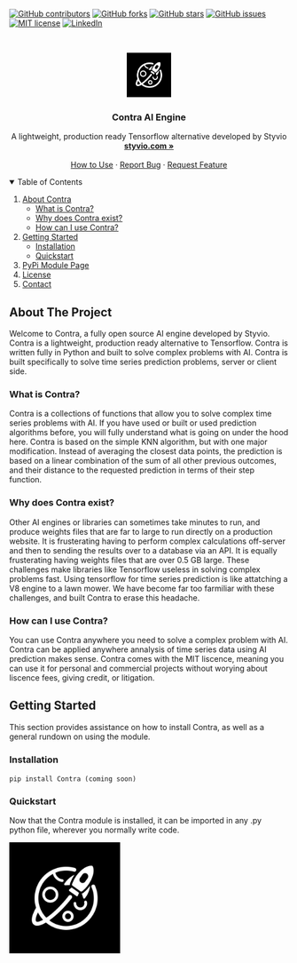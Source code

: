 [![GitHub contributors](https://img.shields.io/github/styvio/Contra/badges.svg)](https://GitHub.com/styvio/Contra/contributors/)
[![GitHub forks](https://badgen.net/github/forks/styvio/Contra)](https://GitHub.com/styvio/Contra/network/)
[![GitHub stars](https://badgen.net/github/stars/styvio/Contra)](https://GitHub.com/styvio/Contra/stargazers/)
[![GitHub issues](https://img.shields.io/github/issues/styvio/Contra.svg)](https://github.com/styvio/Contra/issues)
[![MIT license](https://img.shields.io/badge/License-MIT-blue.svg)](https://github.com/styvio/Contra/blob/main/LICENSE)
[![LinkedIn][linkedin-shield]][linkedin-url]


<!-- PROJECT LOGO -->
<br />
<p align="center">
  <a href="https://www.styvio.com">
    <img src="images/blackLogo.png" alt="Logo" width="80" height="80">
  </a>

  <h3 align="center">Contra AI Engine</h3>

  <p align="center">
    A lightweight, production ready Tensorflow alternative developed by Styvio
    <br />
    <a href="https://www.styvio.com"><strong>styvio.com »</strong></a>
    <br />
    <br />
    <a href="#get-started">How to Use</a>
    ·
    <a href="https://github.com/styvio/Contra/issues">Report Bug</a>
    ·
    <a href="https://github.com/styvio/Contra/issues">Request Feature</a>
  </p>
</p>



<!-- TABLE OF CONTENTS -->
<details open="open">
  <summary>Table of Contents</summary>
  <ol>
    <li>
      <a href="#about-the-project">About Contra</a>
      <ul>
        <li><a href="#what">What is Contra?</a></li>
        <li><a href="#why">Why does Contra exist?</a></li>
        <li><a href="#how">How can I use Contra?</a></li>
      </ul>
    </li>
    <li>
      <a href="#get-started">Getting Started</a>
      <ul>
        <li><a href="#python-installation">Installation</a></li>
        <li><a href="#quickstart">Quickstart</a></li>
      </ul>
    </li>
    <li><a href="">PyPi Module Page</a></li>
    <li><a href="https://github.com/styvio/Contra/blob/main/LICENSE.txt">License</a></li>
    <li><a href = "https://twitter.com/Styvioapp">Contact</a></li>
  </ol>
</details>



<!-- ABOUT THE PROJECT -->
## About The Project

<div id="about-the-project"></div>

Welcome to Contra, a fully open source AI engine developed by Styvio.  Contra is a lightweight, production ready alternative to Tensorflow.  Contra is written fully in Python and built to solve complex problems with AI.  Contra is built specifically to solve time series prediction problems, server or client side.

<div id="what"></div>

### What is Contra?

Contra is a collections of functions that allow you to solve complex time series problems with AI.  If you have used or built or used prediction algorithms before, you will fully understand what is going on under the hood here.  Contra is based on the simple KNN algorithm, but with one major modification.  Instead of averaging the closest data points, the prediction is based on a linear combination of the sum of all other previous outcomes, and their distance to the requested prediction in terms of their step function.

<div id="why"></div>

### Why does Contra exist?

Other AI engines or libraries can sometimes take minutes to run, and produce weights files that are far to large to run directly on a production website.  It is frusterating having to perform complex calculations off-server and then to sending the results over to a database via an API.  It is equally frusterating having weights files that are over 0.5 GB large.  These challenges make libraries like Tensorflow useless in solving complex problems fast.  Using tensorflow for time series prediction is like attatching a V8 engine to a lawn mower.  We have become far too farmiliar with these challenges, and built Contra to erase this headache.

<div id="how"></div>

### How can I use Contra?

You can use Contra anywhere you need to solve a complex problem with AI.  Contra can be applied anywhere annalysis of time series data using AI prediction makes sense.   Contra comes with the MIT liscence, meaning you can use it for personal and commercial projects without worying about liscence fees, giving credit, or litigation.

<!-- GETTING STARTED -->
<div id="get-started"></div>

## Getting Started

This section provides assistance on how to install Contra, as well as a general rundown on using the module.

<div id="python-installation"></div>

### Installation

 ```
pip install Contra (coming soon)
```
<div id="quickstart"></div>

 ### Quickstart

Now that the Contra module is installed, it can be imported in any .py python file, wherever you normally write code.



<a href="https://www.styvio.com/">
  <img src="images/blackLogo.png" data-canonical-src="images/blackLogo.png" width="200" height="200"/>
</a>


[linkedin-shield]: https://img.shields.io/badge/-LinkedIn-black.svg?style=for-the-badge&logo=linkedin&colorB=555
[linkedin-url]: https://www.linkedin.com/company/styvio
